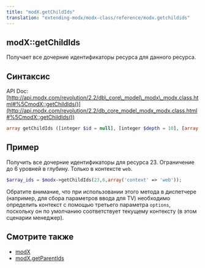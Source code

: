 ```yaml
---
title: "modX.getChildIds"
translation: "extending-modx/modx-class/reference/modx.getchildids"
---
```


## modX::getChildIds

Получает все дочерние идентификаторы ресурса для данного ресурса.

## Синтаксис

API Doc: [http://api.modx.com/revolution/2.2/db\_core\_model\_modx\_modx.class.html#%5CmodX::getChildIds()](http://api.modx.com/revolution/2.2/db_core_model_modx_modx.class.html#%5CmodX::getChildIds())

``` php
array getChildIds ([integer $id = null], [integer $depth = 10], [array $options = array()])
```

## Пример

Получить все дочерние идентификаторы для ресурса 23. Ограничение до 6 уровней в глубину. Только в контексте `web`.

``` php
$array_ids = $modx->getChildIds(23,6,array('context' => 'web'));
```

Обратите внимание, что при использовании этого метода в диспетчере (например, для сбора параметров ввода для TV) необходимо определить контекст с помощью третьего параметра `options`, поскольку он по умолчанию соответствует текущему контексту (в этом сценарии менеджер).

## Смотрите также

- [modX](extending-modx/core-model/modx "modX")
- [modX.getParentIds](extending-modx/modx-class/reference/modx.getparentids "modX.getParentIds")
